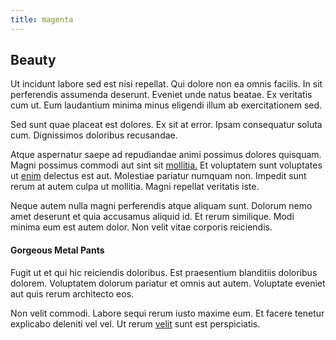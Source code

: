 ```yaml
---
title: magenta
---
```


## Beauty

Ut incidunt labore sed est nisi repellat. Qui dolore non ea omnis facilis. In sit perferendis assumenda deserunt. Eveniet unde natus beatae. Ex veritatis cum ut. Eum laudantium minima minus eligendi illum ab exercitationem sed.

Sed sunt quae placeat est dolores. Ex sit at error. Ipsam consequatur soluta cum. Dignissimos doloribus recusandae.

Atque aspernatur saepe ad repudiandae animi possimus dolores quisquam. Magni possimus commodi aut sint sit [mollitia.](/consequatur/back_up.md) Et voluptatem sunt voluptates ut [enim](/facere/temporibus/possimus/navigating_harness.md) delectus est aut. Molestiae pariatur numquam non. Impedit sunt rerum at autem culpa ut mollitia. Magni repellat veritatis iste.

Neque autem nulla magni perferendis atque aliquam sunt. Dolorum nemo amet deserunt et quia accusamus aliquid id. Et rerum similique. Modi minima eum est autem dolor. Non velit vitae corporis reiciendis.

#### Gorgeous Metal Pants

Fugit ut et qui hic reiciendis doloribus. Est praesentium blanditiis doloribus dolorem. Voluptatem dolorum pariatur et omnis aut autem. Voluptate eveniet aut quis rerum architecto eos.

Non velit commodi. Labore sequi rerum iusto maxime eum. Et facere tenetur explicabo deleniti vel vel. Ut rerum [velit](/facere/temporibus/consequatur/cross_platform_indiana_flexibility.md) sunt est perspiciatis.

